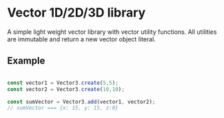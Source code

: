 # Vector 1D/2D/3D library

A simple light weight vector library with vector utility functions. All utilities are immutable and return a new vector object literal.

## Example
```ts

const vector1 = Vector3.create(5,5);
const vector2 = Vector3.create(10,10);

const sumVector = Vector3.add(vector1, vector2);
// sumVector === {x: 15, y: 15, z:0}

```
